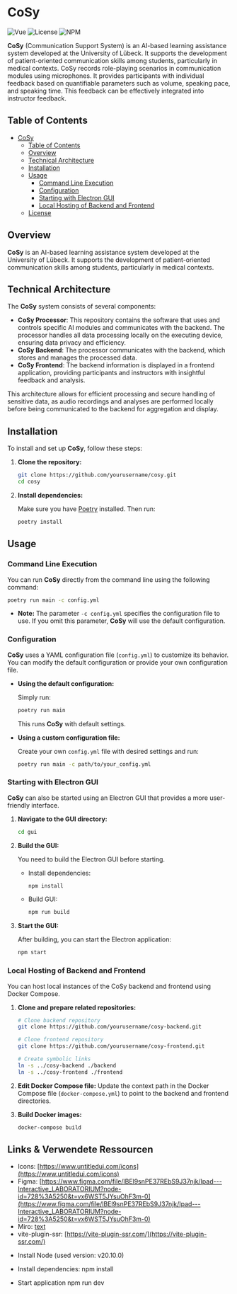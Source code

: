# CoSy

![Vue](https://img.shields.io/badge/Vue-3.2.45-blue.svg)
![License](https://img.shields.io/badge/License-MIT-green.svg)
![NPM](https://img.shields.io/badge/Build-NPM-blue.svg)


**CoSy** (Communication Support System) is an AI-based learning assistance system developed at the University of Lübeck. It supports the development of patient-oriented communication skills among students, particularly in medical contexts. CoSy records role-playing scenarios in communication modules using microphones. It provides participants with individual feedback based on quantifiable parameters such as volume, speaking pace, and speaking time. This feedback can be effectively integrated into instructor feedback.

## Table of Contents

- [CoSy](#cosy)
  - [Table of Contents](#table-of-contents)
  - [Overview](#overview)
  - [Technical Architecture](#technical-architecture)
  - [Installation](#installation)
  - [Usage](#usage)
    - [Command Line Execution](#command-line-execution)
    - [Configuration](#configuration)
    - [Starting with Electron GUI](#starting-with-electron-gui)
    - [Local Hosting of Backend and Frontend](#local-hosting-of-backend-and-frontend)
  - [License](#license)

## Overview

**CoSy** is an AI-based learning assistance system developed at the University of Lübeck. It supports the development of patient-oriented communication skills among students, particularly in medical contexts.

## Technical Architecture

The **CoSy** system consists of several components:

- **CoSy Processor**: This repository contains the software that uses and controls specific AI modules and communicates with the backend. The processor handles all data processing locally on the executing device, ensuring data privacy and efficiency.
- **CoSy Backend**: The processor communicates with the backend, which stores and manages the processed data.
- **CoSy Frontend**: The backend information is displayed in a frontend application, providing participants and instructors with insightful feedback and analysis.

This architecture allows for efficient processing and secure handling of sensitive data, as audio recordings and analyses are performed locally before being communicated to the backend for aggregation and display.

## Installation

To install and set up **CoSy**, follow these steps:


1. **Clone the repository:**

     ```bash
     git clone https://github.com/yourusername/cosy.git
     cd cosy
     ```

2. **Install dependencies:**

     Make sure you have [Poetry](https://python-poetry.org/) installed. Then run:

     ```bash
     poetry install
     ```

## Usage

### Command Line Execution

You can run **CoSy** directly from the command line using the following command:

```bash
poetry run main -c config.yml
```

- **Note:** The parameter ```-c config.yml``` specifies the configuration file to use. If you omit this parameter, **CoSy** will use the default configuration.

### Configuration

**CoSy** uses a YAML configuration file (```config.yml```) to customize its behavior. You can modify the default configuration or provide your own configuration file.

- **Using the default configuration:**

    Simply run:

    ```bash
    poetry run main
    ```

    This runs **CoSy** with default settings.

- **Using a custom configuration file:**

    Create your own ```config.yml``` file with desired settings and run:

    ```bash
    poetry run main -c path/to/your_config.yml
    ```

### Starting with Electron GUI

**CoSy** can also be started using an Electron GUI that provides a more user-friendly interface.

1. **Navigate to the GUI directory:**

     ```bash
     cd gui
     ```

2. **Build the GUI:**

     You need to build the Electron GUI before starting.

     - Install dependencies:

         ```bash
         npm install
         ```

     - Build GUI:

         ```bash
         npm run build
         ```

3. **Start the GUI:**

     After building, you can start the Electron application:

     ```bash
     npm start
     ```

### Local Hosting of Backend and Frontend

You can host local instances of the CoSy backend and frontend using Docker Compose.

1. **Clone and prepare related repositories:**

    ```bash
    # Clone backend repository
    git clone https://github.com/yourusername/cosy-backend.git
    
    # Clone frontend repository
    git clone https://github.com/yourusername/cosy-frontend.git
    
    # Create symbolic links
    ln -s ../cosy-backend ./backend
    ln -s ../cosy-frontend ./frontend
    ```
2. **Edit Docker Compose file:**
    Update the context path in the Docker Compose file (```docker-compose.yml```) to point to the backend and frontend directories.
3. **Build Docker images:**

    ```bash
    docker-compose build
    ```



## Links & Verwendete Ressourcen

- Icons: [https://www.untitledui.com/icons](https://www.untitledui.com/icons)
- Figma: [https://www.figma.com/file/lBEl9snPE37REbS9J37njk/Ipad---Interactive_LABORATORIUM?node-id=728%3A5250&t=vx6WST5JYsuOhF3m-0](https://www.figma.com/file/lBEl9snPE37REbS9J37njk/Ipad---Interactive_LABORATORIUM?node-id=728%3A5250&t=vx6WST5JYsuOhF3m-0)
- Miro: [text](https://)
- vite-plugin-ssr: [https://vite-plugin-ssr.com/](https://vite-plugin-ssr.com/)


* Install Node (used version: v20.10.0)


* Install dependencies:
npm install 

* Start application
npm run dev
